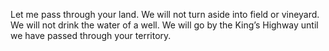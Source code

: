 Let me pass through your land. We will not turn aside into field or vineyard. We will not drink the water of a well. We will go by the King’s Highway until we have passed through your territory.
